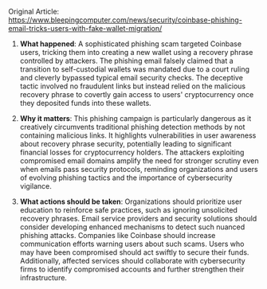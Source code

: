 Original Article: https://www.bleepingcomputer.com/news/security/coinbase-phishing-email-tricks-users-with-fake-wallet-migration/

1) **What happened**: A sophisticated phishing scam targeted Coinbase users, tricking them into creating a new wallet using a recovery phrase controlled by attackers. The phishing email falsely claimed that a transition to self-custodial wallets was mandated due to a court ruling and cleverly bypassed typical email security checks. The deceptive tactic involved no fraudulent links but instead relied on the malicious recovery phrase to covertly gain access to users' cryptocurrency once they deposited funds into these wallets.

2) **Why it matters**: This phishing campaign is particularly dangerous as it creatively circumvents traditional phishing detection methods by not containing malicious links. It highlights vulnerabilities in user awareness about recovery phrase security, potentially leading to significant financial losses for cryptocurrency holders. The attackers exploiting compromised email domains amplify the need for stronger scrutiny even when emails pass security protocols, reminding organizations and users of evolving phishing tactics and the importance of cybersecurity vigilance.

3) **What actions should be taken**: Organizations should prioritize user education to reinforce safe practices, such as ignoring unsolicited recovery phrases. Email service providers and security solutions should consider developing enhanced mechanisms to detect such nuanced phishing attacks. Companies like Coinbase should increase communication efforts warning users about such scams. Users who may have been compromised should act swiftly to secure their funds. Additionally, affected services should collaborate with cybersecurity firms to identify compromised accounts and further strengthen their infrastructure.